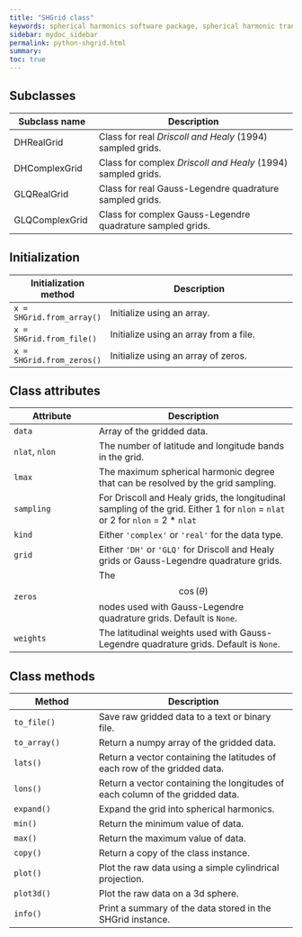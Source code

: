 ```yaml
---
title: "SHGrid class"
keywords: spherical harmonics software package, spherical harmonic transform, legendre functions, multitaper spectral analysis, fortran, Python, gravity, magnetic field
sidebar: mydoc_sidebar
permalink: python-shgrid.html
summary: 
toc: true
---
```


<style>
table:nth-of-type(n) {
    display:table;
    width:100%;
}
table:nth-of-type(n) th:nth-of-type(2) {
    width:70%;
}
</style>

## Subclasses

| Subclass name | Description |
| ------------- | ----------- |
| DHRealGrid | Class for real *Driscoll and Healy* (1994) sampled grids.|
| DHComplexGrid | Class for complex *Driscoll and Healy* (1994) sampled grids. |
| GLQRealGrid | Class for real Gauss-Legendre quadrature sampled grids.| 
| GLQComplexGrid | Class for complex Gauss-Legendre quadrature sampled grids.|

## Initialization

| Initialization method | Description |
| --------------------- | ----------- |
| `x = SHGrid.from_array()` | Initialize using an array. |
| `x = SHGrid.from_file()` | Initialize using an array from a file. |
| `x = SHGrid.from_zeros()` | Initialize using an array of zeros. |

## Class attributes

| Attribute | Description |
| --------- | ----------- |
| `data` | Array of the gridded data. |
| `nlat`, `nlon` | The number of latitude and longitude bands in the grid.|
| `lmax` | The maximum spherical harmonic degree that can be resolved by the grid sampling. |
| `sampling` | For Driscoll and Healy grids, the longitudinal sampling of the grid. Either 1 for `nlon` = `nlat` or 2 for `nlon` = 2 * `nlat` |
| `kind` | Either `'complex'` or `'real'` for the data type. |
| `grid` | Either `'DH'` or `'GLQ'` for Driscoll and Healy grids or Gauss-Legendre quadrature grids. |
| `zeros` | The $$\cos(\theta)$$ nodes used with Gauss-Legendre quadrature grids. Default is `None`.|
| `weights` | The latitudinal weights used with Gauss-Legendre quadrature grids. Default is `None`. |

## Class methods

| Method | Description |
| ------ | ----------- |
| `to_file()` | Save raw gridded data to a text or binary file. |
| `to_array()` | Return a numpy array of the gridded data. |
| `lats()` | Return a vector containing the latitudes of each row of the gridded data. |
| `lons()` | Return a vector containing the longitudes of each column of the gridded data. |
| `expand()` | Expand the grid into spherical harmonics. |
| `min()` | Return the minimum value of data. |
| `max()` | Return the maximum value of data. |
| `copy()` | Return a copy of the class instance. |
| `plot()` | Plot the raw data using a simple cylindrical projection. |
| `plot3d()` | Plot the raw data on a 3d sphere. |
| `info()` | Print a summary of the data stored in the SHGrid instance. |
